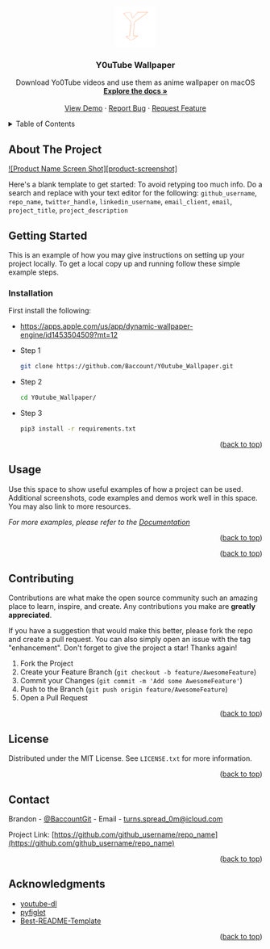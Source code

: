 <div id="top"></div>
<!--


<!-- PROJECT LOGO -->
<br />
<div align="center">
  <a href="https://github.com/Baccount/Y0utube_Wallpaper">
    <img src="images/logo.png" alt="Logo" width="80" height="80">
  </a>

<h3 align="center">Y0uTube Wallpaper</h3>

  <p align="center">
     Download Yo0Tube videos and use them as anime wallpaper on macOS
    <br />
    <a href="https://github.com/Baccount/Y0utube_Wallpaper"><strong>Explore the docs »</strong></a>
    <br />
    <br />
    <a href="https://github.com/Baccount/Y0utube_Wallpaper">View Demo</a>
    ·
    <a href="https://github.com/Baccount/Y0utube_Wallpaper/issues">Report Bug</a>
    ·
    <a href="https://github.com/Baccount/Y0utube_Wallpaper/issues">Request Feature</a>
  </p>
</div>



<!-- TABLE OF CONTENTS -->
<details>
  <summary>Table of Contents</summary>
  <ol>
    <li>
      <a href="#about-the-project">About The Project</a>
      <ul>
        <li><a href="#built-with">Built With</a></li>
      </ul>
    </li>
    <li>
      <a href="#getting-started">Getting Started</a>
      <ul>
        <li><a href="#prerequisites">Prerequisites</a></li>
        <li><a href="#installation">Installation</a></li>
      </ul>
    </li>
    <li><a href="#usage">Usage</a></li>
    <li><a href="#roadmap">Roadmap</a></li>
    <li><a href="#contributing">Contributing</a></li>
    <li><a href="#license">License</a></li>
    <li><a href="#contact">Contact</a></li>
    <li><a href="#acknowledgments">Acknowledgments</a></li>
  </ol>
</details>



<!-- ABOUT THE PROJECT -->
## About The Project

[![Product Name Screen Shot][product-screenshot]](https://example.com)

Here's a blank template to get started: To avoid retyping too much info. Do a search and replace with your text editor for the following: `github_username`, `repo_name`, `twitter_handle`, `linkedin_username`, `email_client`, `email`, `project_title`, `project_description`



<!-- GETTING STARTED -->
## Getting Started

This is an example of how you may give instructions on setting up your project locally.
To get a local copy up and running follow these simple example steps.

### Installation

First install the following:
* https://apps.apple.com/us/app/dynamic-wallpaper-engine/id1453504509?mt=12

* Step 1
  ```sh
  git clone https://github.com/Baccount/Y0utube_Wallpaper.git
  ```
* Step 2
  ```sh
  cd Y0utube_Wallpaper/
  ```

* Step 3
  ```sh
  pip3 install -r requirements.txt
  ```


<p align="right">(<a href="#top">back to top</a>)</p>



<!-- USAGE EXAMPLES -->
## Usage

Use this space to show useful examples of how a project can be used. Additional screenshots, code examples and demos work well in this space. You may also link to more resources.

_For more examples, please refer to the [Documentation](https://example.com)_

<p align="right">(<a href="#top">back to top</a>)</p>





<p align="right">(<a href="#top">back to top</a>)</p>



<!-- CONTRIBUTING -->
## Contributing

Contributions are what make the open source community such an amazing place to learn, inspire, and create. Any contributions you make are **greatly appreciated**.

If you have a suggestion that would make this better, please fork the repo and create a pull request. You can also simply open an issue with the tag "enhancement".
Don't forget to give the project a star! Thanks again!

1. Fork the Project
2. Create your Feature Branch (`git checkout -b feature/AwesomeFeature`)
3. Commit your Changes (`git commit -m 'Add some AwesomeFeature'`)
4. Push to the Branch (`git push origin feature/AwesomeFeature`)
5. Open a Pull Request

<p align="right">(<a href="#top">back to top</a>)</p>



<!-- LICENSE -->
## License

Distributed under the MIT License. See `LICENSE.txt` for more information.

<p align="right">(<a href="#top">back to top</a>)</p>



<!-- CONTACT -->
## Contact

Brandon - [@BaccountGit](https://twitter.com/BaccountGit) - Email - turns.spread_0m@icloud.com

Project Link: [https://github.com/github_username/repo_name](https://github.com/github_username/repo_name)

<p align="right">(<a href="#top">back to top</a>)</p>



<!-- ACKNOWLEDGMENTS -->
## Acknowledgments

* [youtube-dl](https://youtube-dl.org/)
* [pyfiglet](https://github.com/pwaller/pyfiglet)
* [Best-README-Template](https://github.com/othneildrew/Best-README-Template)


<p align="right">(<a href="#top">back to top</a>)</p>


